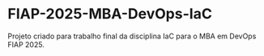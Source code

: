 # FIAP-2025-MBA-DevOps-IaC
Projeto criado para trabalho final da disciplina IaC para o MBA em DevOps FIAP 2025.
